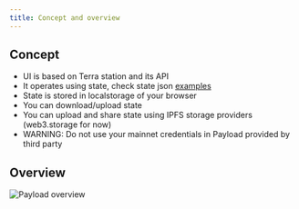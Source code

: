 ```yaml
---
title: Concept and overview
---
```


## Concept

- UI is based on Terra station and its API
- It operates using state, check state json [examples](/docs/examples)
- State is stored in localstorage of your browser
- You can download/upload state
- You can upload and share state using IPFS storage providers (web3.storage for now)
- WARNING: Do not use your mainnet credentials in Payload provided by third party

## Overview

![Payload overview](/outpost/OPWindow.png 'Payload anatomy')
